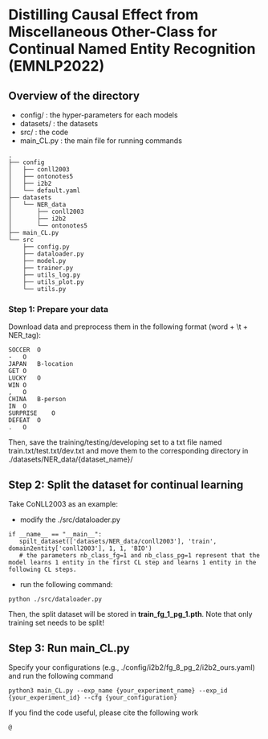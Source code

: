 # Distilling Causal Effect from Miscellaneous Other-Class for Continual Named Entity Recognition (EMNLP2022)

## Overview of the directory
- config/ : the hyper-parameters for each models
- datasets/ : the datasets
- src/ : the code
- main_CL.py : the main file for running commands
```
.
├── config
│   ├── conll2003
│   ├── ontonotes5
│   ├── i2b2
│   └── default.yaml
├── datasets
│   └── NER_data
│       ├── conll2003
│       ├── i2b2
│       └── ontonotes5
├── main_CL.py
└── src
    ├── config.py
    ├── dataloader.py
    ├── model.py
    ├── trainer.py
    ├── utils_log.py
    ├── utils_plot.py
    └── utils.py
```

### Step 1: Prepare your data
Download data and preprocess them in the following format (word + \t + NER_tag):
```
SOCCER	O
-	O
JAPAN	B-location
GET	O
LUCKY	O
WIN	O
,	O
CHINA	B-person
IN	O
SURPRISE	O
DEFEAT	O
.	O
```
Then, save the training/testing/developing set to a txt file named train.txt/test.txt/dev.txt and move them to the corresponding directory in ./datasets/NER_data/{dataset_name}/

## Step 2: Split the dataset for continual learning
Take CoNLL2003 as an example:
- modify the ./src/dataloader.py
```
if __name__ == "__main__":
   spilt_dataset(['datasets/NER_data/conll2003'], 'train', domain2entity['conll2003'], 1, 1, 'BIO')
   # the parameters nb_class_fg=1 and nb_class_pg=1 represent that the model learns 1 entity in the first CL step and learns 1 entity in the following CL steps.
```

- run the following command:
```
python ./src/dataloader.py
```
Then, the split dataset will be stored in **train_fg_1_pg_1.pth**.
Note that only training set needs to be split! 

## Step 3: Run main_CL.py
Specify your configurations (e.g., ./config/i2b2/fg_8_pg_2/i2b2_ours.yaml) and run the following command 
```
python3 main_CL.py --exp_name {your_experiment_name} --exp_id {your_experiment_id} --cfg {your_configuration}
```

If you find the code useful, please cite the following work
```
@
```

